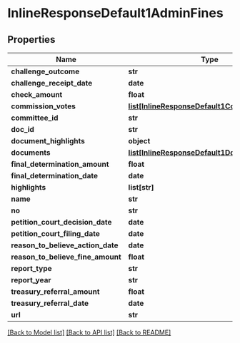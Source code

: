 # InlineResponseDefault1AdminFines

## Properties
Name | Type | Description | Notes
------------ | ------------- | ------------- | -------------
**challenge_outcome** | **str** |  | [optional] 
**challenge_receipt_date** | **date** |  | [optional] 
**check_amount** | **float** |  | [optional] 
**commission_votes** | [**list[InlineResponseDefault1CommissionVotes]**](InlineResponseDefault1CommissionVotes.md) |  | [optional] 
**committee_id** | **str** |  | [optional] 
**doc_id** | **str** |  | [optional] 
**document_highlights** | **object** |  | [optional] 
**documents** | [**list[InlineResponseDefault1Documents]**](InlineResponseDefault1Documents.md) |  | [optional] 
**final_determination_amount** | **float** |  | [optional] 
**final_determination_date** | **date** |  | [optional] 
**highlights** | **list[str]** |  | [optional] 
**name** | **str** |  | [optional] 
**no** | **str** |  | [optional] 
**petition_court_decision_date** | **date** |  | [optional] 
**petition_court_filing_date** | **date** |  | [optional] 
**reason_to_believe_action_date** | **date** |  | [optional] 
**reason_to_believe_fine_amount** | **float** |  | [optional] 
**report_type** | **str** |  | [optional] 
**report_year** | **str** |  | [optional] 
**treasury_referral_amount** | **float** |  | [optional] 
**treasury_referral_date** | **date** |  | [optional] 
**url** | **str** |  | [optional] 

[[Back to Model list]](../README.md#documentation-for-models) [[Back to API list]](../README.md#documentation-for-api-endpoints) [[Back to README]](../README.md)


